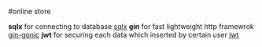 #online store


**sqlx** for connecting to database [sqlx](https://github.com/jmoiron/sqlx "jmoiron/sqlx")
**gin** for fast lightweight http framewrok [gin-gonic](https://github.com/gin-gonic/gin "gin-gonic")
**jwt** for securing each data which inserted by certain user [jwt](https://github.com/dgrijalva/jwt-go "jwt")


